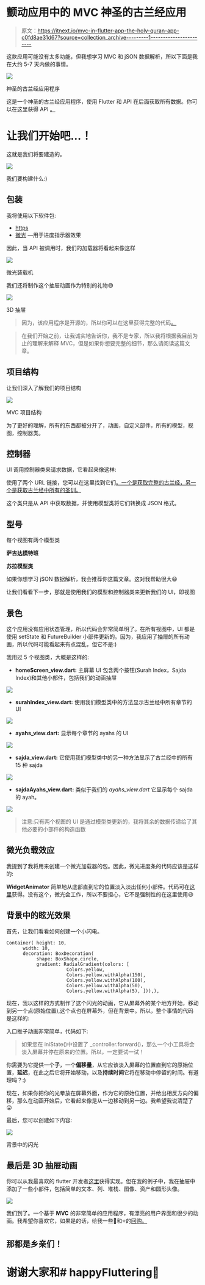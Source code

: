 # 颤动应用中的 MVC 神圣的古兰经应用

> 原文：<https://itnext.io/mvc-in-flutter-app-the-holy-quran-app-c0fd8ae31d67?source=collection_archive---------1----------------------->

这款应用可能没有太多功能，但我想学习 MVC 和 jSON 数据解析，所以下面是我在大约 5-7 天内做的事情。

![](img/128c9319880c1fbfb630af88bb38a0fd.png)

神圣的古兰经应用程序

这是一个神圣的古兰经应用程序，使用 Flutter 和 API 在后面获取所有数据。你可以在这里获得 API [。](https://alquran.cloud/api)

# 让我们开始吧…！

这就是我们将要建造的。

![](img/028061f36743843b5369b7bdf6326dac.png)

我们要构建什么:)

## 包装

我将使用以下软件包:

*   [https](https://pub.dev/packages/http)
*   [微光](https://pub.dev/packages/shimmer#-readme-tab-) —用于进度指示器效果

因此，当 API 被调用时，我们的加载器将看起来像这样

![](img/fe0cc820a094e0657791a78c11927c52.png)

微光装载机

我们还将制作这个抽屉动画作为特别的礼物😅

![](img/84fc4709e93ef5b21243a19eef330557.png)

3D 抽屉

> 因为，该应用程序是开源的，所以你可以在这里获得完整的代码[。](https://github.com/m-hamzashakeel/The_Holy_Quran_App)

> 在我们开始之前，让我诚实地告诉你，我不是专家，所以我将根据我目前为止的理解来解释 MVC，但是如果你想要完整的细节，那么请阅读这篇文章。

## 项目结构

让我们深入了解我们的项目结构

![](img/6d50a47da5ad8b2fbe8a6a9399a5f305.png)

MVC 项目结构

为了更好的理解，所有的东西都被分开了，动画，自定义部件，所有的模型，视图，控制器类。

## 控制器

UI 调用控制器类来请求数据，它看起来像这样:

使用了两个 URL 链接，您可以在这里找到它们[。一个是获取完整的古兰经，另一个是获取古兰经中所有的圣训。](https://alquran.cloud/api)

这个类只是从 API 中获取数据，并使用模型类将它们转换成 JSON 格式。

## **型号**

每个视图有两个模型类

**萨吉达模特班**

**苏拉模型类**

如果你想学习 jSON 数据解析，我会推荐你这篇文章。这对我帮助很大😄

让我们看看下一步，那就是使用我们的模型和控制器类来更新我们的 UI，即视图

## 景色

这个应用没有应用状态管理，所以代码会非常简单明了。在所有视图中，UI 都是使用 setState 和 FutureBuilder 小部件更新的。因为，我应用了抽屉的所有动画，所以代码可能看起来有点混乱，但它不是:)

我用过 5 个视图类，大概是这样的:

*   **homeScreen_view.dart:** 主屏幕 UI 包含两个按钮(Surah Index，Sajda Index)和其他小部件，包括我们的动画抽屉

![](img/b303d7818449f7ab6324d1b68b20b2fa.png)

*   **surahIndex_view.dart:** 使用我们模型类中的方法显示古兰经中所有章节的 UI

![](img/51bbce32e12feb0ca0ddcb3e904fa8c1.png)

*   **ayahs_view.dart:** 显示每个章节的 ayahs 的 UI

![](img/6811a443ccf2b1a0e496cd0d847f7a48.png)

*   **sajda_view.dart:** 它使用我们模型类中的另一种方法显示了古兰经中的所有 15 种 sajda

![](img/d4270a3a4cc4fb52ebbb023c026f50df.png)

*   **sajdaAyahs_view.dart:** 类似于我们的 *ayahs_view.dart* 它显示每个 sajda 的 ayah。

![](img/f239ed415e89f0c7c1fbea19a5988519.png)

> 注意:只有两个视图的 UI 是通过模型类更新的，我将其余的数据传递给了其他必要的小部件的构造函数

## 微光负载效应

我提到了我将用来创建一个微光加载器的包。因此，微光进度条的代码应该是这样的:

**WidgetAnimator** 简单地从底部直到它的位置淡入淡出任何小部件。代码可在[这里](https://github.com/m-hamzashakeel/The_Holy_Quran_App/blob/master/lib/animations/bottomAnimation.dart)获得。没有这个，微光会工作，所以不要担心，它不是强制性的在这里使用😃

## 背景中的眩光效果

首先，让我们看看如何创建一个小闪电。

```
Container( height: 10,
      width: 10,
      decoration: BoxDecoration(
           shape: BoxShape.circle,
           gradient: RadialGradient(colors: [
                      Colors.yellow,
                      Colors.yellow.withAlpha(150),
                      Colors.yellow.withAlpha(100),
                      Colors.yellow.withAlpha(50),
                      Colors.yellow.withAlpha(5), ])),),
```

现在，我以这样的方式制作了这个闪光的动画，它从屏幕外的某个地方开始，移动到另一个点(原始位置),这个点也在屏幕外，但在背景中。所以，整个事情的代码是这样的:

入口推子动画非常简单，代码如下:

> 如果您在 iniState()中设置了 _controller.forward()，那么一个小工具将会淡入屏幕并停在原来的位置。所以，一定要试一试！

你需要为它提供一个**子**，一个**偏移量**，从它应该淡入屏幕的位置直到它的原始位置，**延迟**，在此之后它将开始移动，以及**持续时间**它将在移动中停留的时间。有道理吗？:)

现在，如果你把你的光晕放在屏幕外面，作为它的原始位置，并给出相反方向的偏移，那么在动画开始后，它看起来像是从一边移动到另一边。我希望我说清楚了😜

最后，您可以创建如下内容:

![](img/1fc7750f64c0051622da3a1f0558a945.png)

背景中的闪光

## 最后是 3D 抽屉动画

你可以从我最喜欢的 flutter 开发者[这里](https://github.com/MarcinusX/drawer_challenge/blob/master/lib/custom_drawer_guitar.dart)获得实现。但在我的例子中，我在抽屉中添加了一些小部件，包括简单的文本、列、堆栈、图像、资产和圆形头像。

![](img/84fc4709e93ef5b21243a19eef330557.png)

我们到了。一个基于 **MVC** 的非常简单的应用程序，有漂亮的用户界面和很少的动画。我希望你喜欢它，如果是的话，给我一些👏和⭐️的[回购。](https://github.com/m-hamzashakeel/The_Holy_Quran_App)

## 那都是乡亲们！

# 谢谢大家和# happyFluttering💙